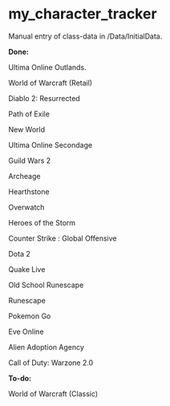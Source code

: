 # my_character_tracker

Manual entry of class-data in /Data/InitialData.

**Done:**

Ultima Online Outlands.

World of Warcraft (Retail)

Diablo 2: Resurrected

Path of Exile

New World

Ultima Online Secondage

Guild Wars 2

Archeage

Hearthstone

Overwatch

Heroes of the Storm

Counter Strike : Global Offensive

Dota 2

Quake Live

Old School Runescape

Runescape

Pokemon Go

Eve Online

Alien Adoption Agency

Call of Duty: Warzone 2.0

**To-do:**

World of Warcraft (Classic)

